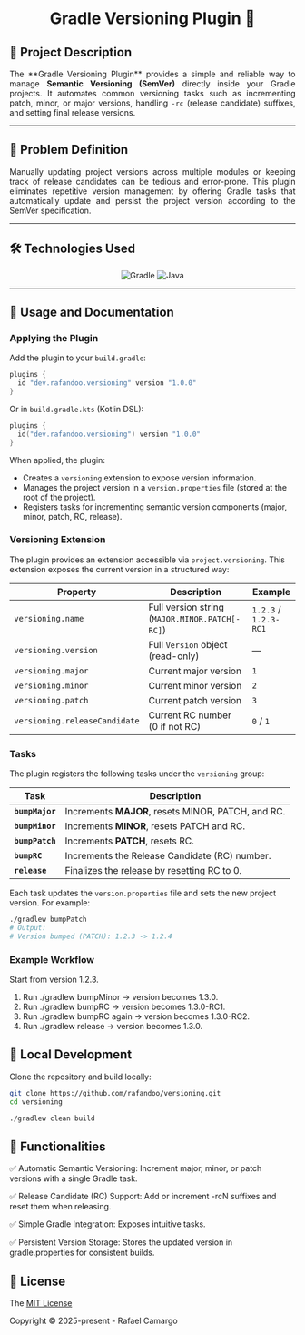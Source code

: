 <h1 align="center">Gradle Versioning Plugin 🔢</h1>

## 📝 Project Description

<p align="justify">
The **Gradle Versioning Plugin** provides a simple and reliable way to manage <strong>Semantic Versioning (SemVer)</strong> directly inside your Gradle projects.  
It automates common versioning tasks such as incrementing patch, minor, or major versions, handling <code>-rc</code> (release candidate) suffixes, and setting final release versions.
</p>

---

## 🤔 Problem Definition

<p align="justify">
Manually updating project versions across multiple modules or keeping track of release candidates can be tedious and error-prone.  
This plugin eliminates repetitive version management by offering Gradle tasks that automatically update and persist the project version according to the SemVer specification.
</p>

---

## 🛠️ Technologies Used

<p align="center">
    <img src="https://img.shields.io/badge/Gradle-02303A.svg?style=for-the-badge&logo=gradle&logoColor=white" alt="Gradle"/>
    <img src="https://img.shields.io/badge/Java-ED8B00.svg?style=for-the-badge&logo=openjdk&logoColor=white" alt="Java"/>
</p>

---

## 📖 Usage and Documentation

### Applying the Plugin

Add the plugin to your `build.gradle`:

```groovy
plugins {
  id "dev.rafandoo.versioning" version "1.0.0"
}
```

Or in `build.gradle.kts` (Kotlin DSL):

```kotlin
plugins {
  id("dev.rafandoo.versioning") version "1.0.0"
}
```

When applied, the plugin:

- Creates a `versioning` extension to expose version information.
- Manages the project version in a `version.properties` file (stored at the root of the project).
- Registers tasks for incrementing semantic version components (major, minor, patch, RC, release).

### Versioning Extension

The plugin provides an extension accessible via `project.versioning`.
This extension exposes the current version in a structured way:

| Property                      | Description                                    | Example               |
|-------------------------------|------------------------------------------------|-----------------------|
| `versioning.name`             | Full version string (`MAJOR.MINOR.PATCH[-RC]`) | `1.2.3` / `1.2.3-RC1` |
| `versioning.version`          | Full `Version` object (read-only)              | —                     |
| `versioning.major`            | Current major version                          | `1`                   |
| `versioning.minor`            | Current minor version                          | `2`                   |
| `versioning.patch`            | Current patch version                          | `3`                   |
| `versioning.releaseCandidate` | Current RC number (0 if not RC)                | `0` / `1`             |

### Tasks

The plugin registers the following tasks under the `versioning` group:

| Task            | Description                                        |
|-----------------|----------------------------------------------------|
| **`bumpMajor`** | Increments **MAJOR**, resets MINOR, PATCH, and RC. |
| **`bumpMinor`** | Increments **MINOR**, resets PATCH and RC.         |
| **`bumpPatch`** | Increments **PATCH**, resets RC.                   |
| **`bumpRC`**    | Increments the Release Candidate (RC) number.      |
| **`release`**   | Finalizes the release by resetting RC to 0.        |

Each task updates the `version.properties` file and sets the new project version.
For example:

```bash
./gradlew bumpPatch
# Output:
# Version bumped (PATCH): 1.2.3 -> 1.2.4
```

### Example Workflow

Start from version 1.2.3.

1. Run ./gradlew bumpMinor → version becomes 1.3.0. 
2. Run ./gradlew bumpRC → version becomes 1.3.0-RC1. 
3. Run ./gradlew bumpRC again → version becomes 1.3.0-RC2. 
4. Run ./gradlew release → version becomes 1.3.0.

## 🧪 Local Development

Clone the repository and build locally:

```bash
git clone https://github.com/rafandoo/versioning.git
cd versioning

./gradlew clean build
```

## 🔧 Functionalities

✅ Automatic Semantic Versioning: Increment major, minor, or patch versions with a single Gradle task.

✅ Release Candidate (RC) Support: Add or increment -rcN suffixes and reset them when releasing.

✅ Simple Gradle Integration: Exposes intuitive tasks.

✅ Persistent Version Storage: Stores the updated version in gradle.properties for consistent builds.

## 🔑 License

The [MIT License](https://github.com/rafandoo/versioning/blob/fe46a12b17721ba7038167adc6f0f15acc6273c1/LICENSE)

Copyright :copyright: 2025-present - Rafael Camargo

